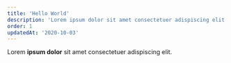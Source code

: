 ```yaml
---
title: 'Hello World'
description: 'Lorem ipsum dolor sit amet consectetuer adispiscing elit'
order: 1
updatedAt: '2020-10-03'
---
```


Lorem **ipsum dolor** sit amet consectetuer adispiscing elit.
